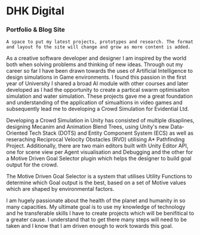 # DHK Digital
### Portfolio & Blog Site

`A space to put my latest projects, prototypes and research. The format and layout fo the site will change and grow as more content is added.` 


As a creative software developer and designer I am inspired by the world both when solving problems and thinking of new ideas. Through out my career so far I have been drawn towards the uses of Artificial Intelligence to design simulations in Game environments. I found this passion in the first year of University I shared a broad AI module with other courses and later developed as I had the opportunity to create a partical swarm optimisaiton simulation and water simulation. These projects gave me a great foundation and understanding of the application of simualtions in video games and subsequently lead me to developing a Crowd Simulation for Evidential Ltd.

Developing a Crowd Simulation in Unity has consisted of multiple disaplines, designing Mecanim and Animation Blend Trees, using Unity's new Data-Oriented Tech Stack (DOTS) and Entity Component System (ECS) as well as reseraching Reciprocal Velocity Obstacles (RVO) utilising A* Pathfinding Project. Additionally, there are two main editors built with Unity Editor API, one for scene view per Agent visualisation and Debugging and the other for a Motive Driven Goal Selector plugin which helps the designer to build goal output for the crowd. 

The Motive Driven Goal Selector is a system that utilises Utility Functions to determine which Goal output is the best, based on a set of Motive values which are shaped by environmental factors.

I am hugely passionate about the health of the planet and humanity in so many capacities. My ultimate goal is to use my knowledge of technology and he transferable skills I have to create projects which will be benifitical to a greater cause. I understand that to get there many steps will need to be taken and I know that I am driven enough to work towards this goal. 

